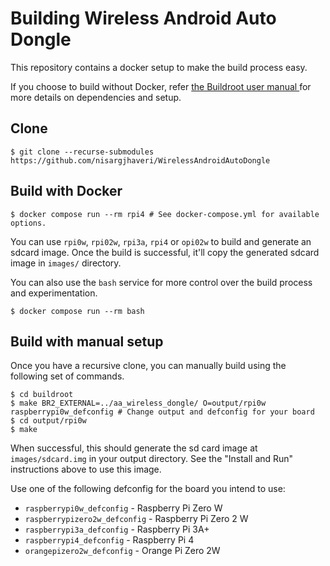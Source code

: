 # Building Wireless Android Auto Dongle

This repository contains a docker setup to make the build process easy.

If you choose to build without Docker, refer [the Buildroot user manual
](https://buildroot.org/downloads/manual/manual.html) for more details on dependencies and setup.

## Clone
```shell
$ git clone --recurse-submodules https://github.com/nisargjhaveri/WirelessAndroidAutoDongle
```

## Build with Docker
```shell
$ docker compose run --rm rpi4 # See docker-compose.yml for available options.
```

You can use `rpi0w`, `rpi02w`, `rpi3a`, `rpi4` or `opi02w` to build and generate an sdcard image. Once the build is successful, it'll copy the generated sdcard image in `images/` directory.

You can also use the `bash` service for more control over the build process and experimentation.

```shell
$ docker compose run --rm bash
```

## Build with manual setup
Once you have a recursive clone, you can manually build using the following set of commands.

```shell
$ cd buildroot
$ make BR2_EXTERNAL=../aa_wireless_dongle/ O=output/rpi0w raspberrypi0w_defconfig # Change output and defconfig for your board
$ cd output/rpi0w
$ make
```

When successful, this should generate the sd card image at `images/sdcard.img` in your output directory. See the "Install and Run" instructions above to use this image.

Use one of the following defconfig for the board you intend to use:
- `raspberrypi0w_defconfig` - Raspberry Pi Zero W
- `raspberrypizero2w_defconfig` - Raspberry Pi Zero 2 W
- `raspberrypi3a_defconfig` - Raspberry Pi 3A+
- `raspberrypi4_defconfig` - Raspberry Pi 4
- `orangepizero2w_defconfig` - Orange Pi Zero 2W
